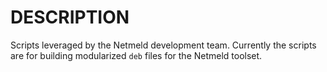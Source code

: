 DESCRIPTION
===========

Scripts leveraged by the Netmeld development team.  Currently the scripts are
for building modularized `deb` files for the Netmeld toolset.
